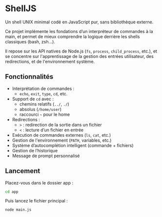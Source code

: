 # ShellJS

Un shell UNIX minimal codé en JavaScript pur, sans bibliothèque externe.

Ce projet implémente les fondations d’un interpréteur de commandes à la main, et permet de mieux comprendre la logique derrière les shells classiques (bash, zsh...).

Il repose sur les API natives de Node.js (`fs`, `process`, `child_process`, etc.), et se concentre sur l'apprentissage de la gestion des entrées utilisateur, des redirections, et de l'environnement système.



## Fonctionnalités

- Interprétation de commandes :
  - `echo`, `exit`, `type`, `cd`, etc.
- Support de `cd` avec :
  - chemins relatifs (`../`, `./`)
  - absolus (`/home/user`)
  - raccourci `~` pour le home
- Redirections :
  - `>` : redirection de la sortie dans un fichier
  - `<` : lecture d’un fichier en entrée
- Exécution de commandes externes (`ls`, `cat`, etc.)
- Gestion de l'environnement (`PATH`, variables, etc.)
- Système d’autocomplétion intelligent (commande + fichiers)
- Gestion de l’historique
- Message de prompt personnalisé



## Lancement

Placez-vous dans le dossier app :
```bash
cd app
```
Puis lancez le fichier principal :
```bash
node main.js
```
